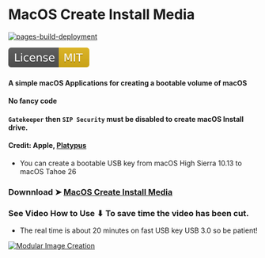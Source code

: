 # MacOS Create Install Media

[![pages-build-deployment](https://github.com/chris1111/MacOS-Create-Install-Media/actions/workflows/pages/pages-build-deployment/badge.svg)](https://github.com/chris1111/MacOS-Create-Install-Media/actions/workflows/pages/pages-build-deployment)

[![License: MIT](https://github.com/chris1111/MacOS-Create-Install-Media/blob/main/Source/PICS/MIT.svg)](https://github.com/chris1111/MacOS-Create-Install-Media/blob/main/LICENSE)


#### A simple macOS Applications for creating a bootable volume of macOS
#### No fancy code
#### `Gatekeeper` then `SIP Security` must be disabled to create macOS Install drive.
#### Credit: Apple, [Platypus](https://sveinbjorn.org/platypus)
- You can create a bootable USB key from macOS High Sierra 10.13 to macOS Tahoe 26
### Downnload ➤ [MacOS Create Install Media](https://github.com/chris1111/MacOS-Create-Install-Media/raw/refs/heads/main/MacOS%20Create%20Install%20Media.zip)

### See Video How to Use ⬇︎ To save time the video has been cut.
- The real time is about 20 minutes on fast USB key USB 3.0 so be patient!

[![Modular Image Creation](https://github.com/user-attachments/assets/82fff8b0-13d8-4b07-b307-4fa36cd05c2b)](https://youtu.be/lt4tpGByowc)
